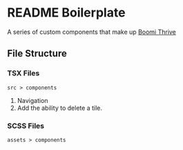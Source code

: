 # README Boilerplate

A series of custom components that make up [Boomi Thrive](https://www.boomi.com/thrive)

## File Structure

### TSX Files
`src > components`
1. Navigation
2. Add the ability to delete a tile. 

### SCSS Files
`assets > components`

 